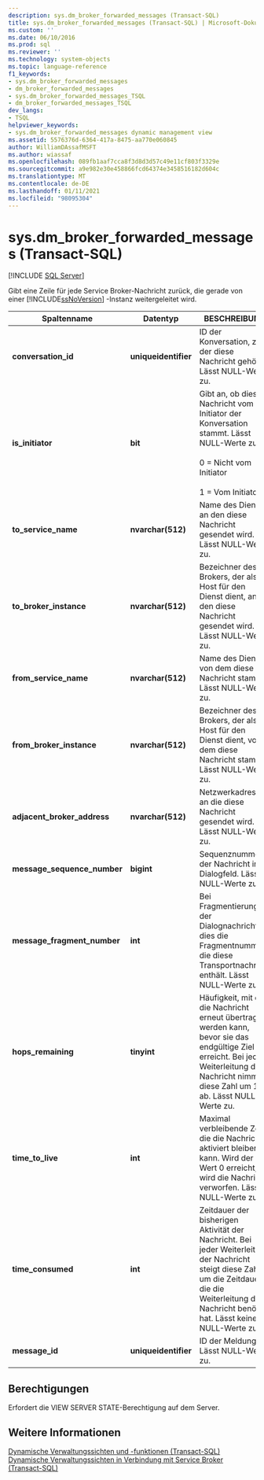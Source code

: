 ```yaml
---
description: sys.dm_broker_forwarded_messages (Transact-SQL)
title: sys.dm_broker_forwarded_messages (Transact-SQL) | Microsoft-Dokumentation
ms.custom: ''
ms.date: 06/10/2016
ms.prod: sql
ms.reviewer: ''
ms.technology: system-objects
ms.topic: language-reference
f1_keywords:
- sys.dm_broker_forwarded_messages
- dm_broker_forwarded_messages
- sys.dm_broker_forwarded_messages_TSQL
- dm_broker_forwarded_messages_TSQL
dev_langs:
- TSQL
helpviewer_keywords:
- sys.dm_broker_forwarded_messages dynamic management view
ms.assetid: 5576376d-6364-417a-8475-aa770e060845
author: WilliamDAssafMSFT
ms.author: wiassaf
ms.openlocfilehash: 089fb1aaf7cca8f3d8d3d57c49e11cf803f3329e
ms.sourcegitcommit: a9e982e30e458866fcd64374e3458516182d604c
ms.translationtype: MT
ms.contentlocale: de-DE
ms.lasthandoff: 01/11/2021
ms.locfileid: "98095304"
---
```

# <a name="sysdm_broker_forwarded_messages-transact-sql"></a>sys.dm_broker_forwarded_messages (Transact-SQL)
[!INCLUDE [SQL Server](../../includes/applies-to-version/sqlserver.md)]

  Gibt eine Zeile für jede Service Broker-Nachricht zurück, die gerade von einer [!INCLUDE[ssNoVersion](../../includes/ssnoversion-md.md)] -Instanz weitergeleitet wird.  
  

|Spaltenname|Datentyp|BESCHREIBUNG|  
|-----------------|---------------|-----------------|  
|**conversation_id**|**uniqueidentifier**|ID der Konversation, zu der diese Nachricht gehört. Lässt NULL-Werte zu.|  
|**is_initiator**|**bit**|Gibt an, ob diese Nachricht vom Initiator der Konversation stammt.  Lässt NULL-Werte zu.<br /><br /> 0 = Nicht vom Initiator<br /><br /> 1 = Vom Initiator|  
|**to_service_name**|**nvarchar(512)**|Name des Diensts, an den diese Nachricht gesendet wird. Lässt NULL-Werte zu.|  
|**to_broker_instance**|**nvarchar(512)**|Bezeichner des Brokers, der als Host für den Dienst dient, an den diese Nachricht gesendet wird. Lässt NULL-Werte zu.|  
|**from_service_name**|**nvarchar(512)**|Name des Diensts, von dem diese Nachricht stammt. Lässt NULL-Werte zu.|  
|**from_broker_instance**|**nvarchar(512)**|Bezeichner des Brokers, der als Host für den Dienst dient, von dem diese Nachricht stammt. Lässt NULL-Werte zu.|  
|**adjacent_broker_address**|**nvarchar(512)**|Netzwerkadresse, an die diese Nachricht gesendet wird. Lässt NULL-Werte zu.|  
|**message_sequence_number**|**bigint**|Sequenznummer der Nachricht im Dialogfeld. Lässt NULL-Werte zu.|  
|**message_fragment_number**|**int**|Bei Fragmentierung der Dialognachricht ist dies die Fragmentnummer, die diese Transportnachricht enthält. Lässt NULL-Werte zu.|  
|**hops_remaining**|**tinyint**|Häufigkeit, mit der die Nachricht erneut übertragen werden kann, bevor sie das endgültige Ziel erreicht. Bei jeder Weiterleitung der Nachricht nimmt diese Zahl um 1 ab. Lässt NULL-Werte zu.|  
|**time_to_live**|**int**|Maximal verbleibende Zeit, die die Nachricht aktiviert bleiben kann. Wird der Wert 0 erreicht, wird die Nachricht verworfen. Lässt NULL-Werte zu.|  
|**time_consumed**|**int**|Zeitdauer der bisherigen Aktivität der Nachricht. Bei jeder Weiterleitung der Nachricht steigt diese Zahl um die Zeitdauer, die die Weiterleitung der Nachricht benötigt hat. Lässt keine NULL-Werte zu.|  
|**message_id**|**uniqueidentifier**|ID der Meldung. Lässt NULL-Werte zu.|  
  
## <a name="permissions"></a>Berechtigungen  
 Erfordert die VIEW SERVER STATE-Berechtigung auf dem Server.  
  
## <a name="see-also"></a>Weitere Informationen  
 [Dynamische Verwaltungssichten und -funktionen &#40;Transact-SQL&#41;](~/relational-databases/system-dynamic-management-views/system-dynamic-management-views.md)   
 [Dynamische Verwaltungssichten in Verbindung mit Service Broker &#40;Transact-SQL&#41;](../../relational-databases/system-dynamic-management-views/service-broker-related-dynamic-management-views-transact-sql.md)  
  
  

